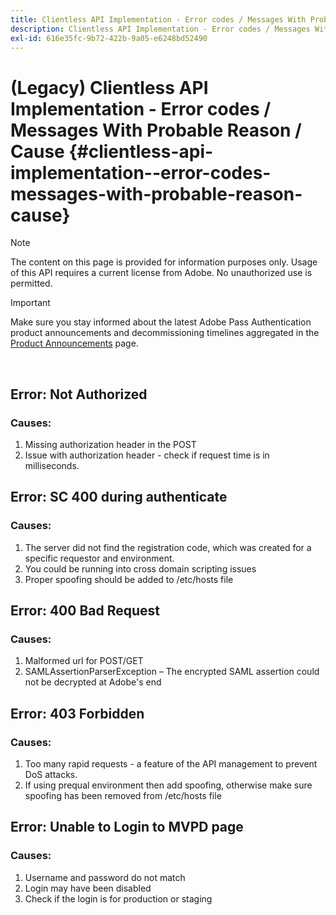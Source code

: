```yaml
---
title: Clientless API Implementation - Error codes / Messages With Probable Reason / Cause
description: Clientless API Implementation - Error codes / Messages With Probable Reason / Cause
exl-id: 616e35fc-9b72-422b-9a05-e6248bd52490
---
```

# (Legacy) Clientless API Implementation - Error codes / Messages With Probable Reason / Cause {#clientless-api-implementation--error-codes-messages-with-probable-reason-cause}

>[!NOTE]
>
>The content on this page is provided for information purposes only. Usage of this API requires a current license from Adobe. No unauthorized use is permitted.

>[!IMPORTANT]
>
> Make sure you stay informed about the latest Adobe Pass Authentication product announcements and decommissioning timelines aggregated in the [Product Announcements](/help/authentication/product-announcements.md) page.

</br>


## Error: Not Authorized

### Causes:

1.  Missing authorization header in the POST
1.  Issue with authorization header - check if request time is in milliseconds.

## Error: SC 400 during authenticate

### Causes:

1.  The server did not find the registration code, which was created for a specific requestor and environment.
1.  You could be running into cross domain scripting issues
1.  Proper spoofing should be added to /etc/hosts file

## Error: 400 Bad Request

### Causes:

1.  Malformed url for POST/GET
1.  SAMLAssertionParserException – The encrypted SAML assertion could not be decrypted at Adobe's end

## Error: 403 Forbidden

### Causes:

1.  Too many rapid requests - a feature of the API management to prevent DoS attacks.
2.  If using prequal environment then add spoofing, otherwise make sure spoofing has been removed from /etc/hosts file

## Error: Unable to Login to MVPD page

### Causes:

1.  Username and password do not match 
2.  Login may have been disabled
3.  Check if the login is for production or staging


<!--

## Related Information

- [Clientless API Reference](/help/authentication/rest-api-reference.md)

-->
